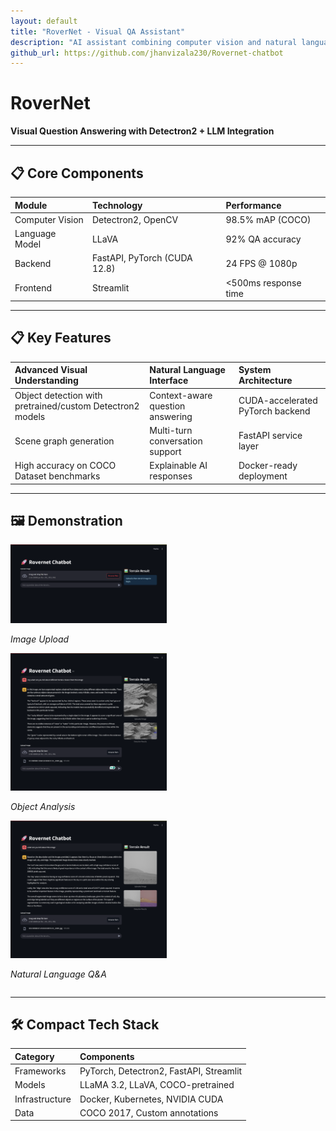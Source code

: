 ```yaml
---
layout: default
title: "RoverNet - Visual QA Assistant"
description: "AI assistant combining computer vision and natural language processing"
github_url: https://github.com/jhanvizala230/Rovernet-chatbot
---
```


# RoverNet  
**Visual Question Answering with Detectron2 + LLM Integration**

---

## 📋 Core Components
| **Module**          | **Technology**     | **Performance** |
|:--------------------|:------------------------------------|:------------------------|
| Computer Vision | Detectron2, OpenCV | 98.5% mAP (COCO) |
| Language Model | LLaVA  | 92% QA accuracy |
| Backend | FastAPI, PyTorch (CUDA 12.8)  | 24 FPS @ 1080p |
| Frontend | Streamlit | <500ms response time |


---

## 📋 Key Features

| **Advanced Visual Understanding** | **Natural Language Interface** | **System Architecture** |
|:---------------|:------------------|:------------------------|
| Object detection with pretrained/custom Detectron2 models | Context-aware question answering | CUDA-accelerated PyTorch backend|
|Scene graph generation | Multi-turn conversation support | FastAPI service layer |
|High accuracy on COCO Dataset benchmarks | Explainable AI responses | Docker-ready deployment |
  
--- 

## 🖼️ Demonstration
<div class="row">
  <div class="column">
    <img src="assets/images/rovernet/initial_screen.png" alt="Upload Interface" width="250">
    <p><em>Image Upload</em></p>
  </div>
  <div class="column">
    <img src="assets/images/rovernet/results.png" alt="Detection Results" width="250">
    <p><em>Object Analysis</em></p>
  </div>
  <div class="column">
    <img src="assets/images/rovernet/results2.png" alt="Q&A Demo" width="250">
    <p><em>Natural Language Q&A</em></p>
  </div>
</div>

---

## 🛠️ Compact Tech Stack
| **Category**       | **Components**                                 |
|:-------------------|:-----------------------------------------------|
| Frameworks         | PyTorch, Detectron2, FastAPI, Streamlit        |
| Models             | LLaMA 3.2, LLaVA, COCO-pretrained              |
| Infrastructure     | Docker, Kubernetes, NVIDIA CUDA                |
| Data               | COCO 2017, Custom annotations                  |